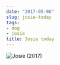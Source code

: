 ```yaml
---
date: "2017-05-06"
slug: josie-today
tags:
- dog
- josie
title: Josie today
---
```


![Josie (2017)](/img/2017/2017-Roll-015_03_Josie-in-yard-768x614.jpg)
